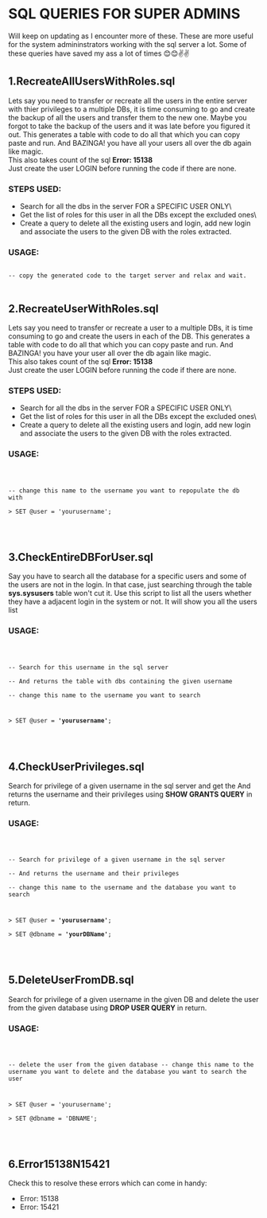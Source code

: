 # SQL QUERIES FOR SUPER ADMINS

Will keep on updating as I encounter more of these. 
These are more useful for the system admininstrators working with the sql server a lot.
Some of these queries have saved my ass a lot of times 😊😊✌✌

## 1.RecreateAllUsersWithRoles.sql

Lets say you need to transfer or recreate all the users in the entire server with thier privileges to a multiple DBs, it is time consuming to go and create the backup of all the users and transfer them to the new one. Maybe you forgot to take the backup of the users and it was late before you figured it out. This generates a table with code to do all that which you can copy paste and run. And BAZINGA! you have all your users all over the db again like magic.\
This also takes count of the sql **Error: 15138**\
Just create the user LOGIN before running the code if there are none.


### STEPS USED:

- Search for all the dbs in the server FOR a SPECIFIC USER ONLY\
- Get the list of roles for this user in all the DBs except the excluded ones\
- Create a query to delete all the existing users and login, add new login and associate the users to the given DB with the roles extracted.

### USAGE:

<code>
-- copy the generated code to the target server and relax and wait.
</code>
&nbsp;

## 2.RecreateUserWithRoles.sql

Lets say you need to transfer or recreate a user to a multiple DBs, it is time consuming to go and create the users in each of the DB. This generates a table with code to do all that which you can copy paste and run. And BAZINGA! you have your user all over the db again like magic.\
This also takes count of the sql **Error: 15138**\
Just create the user LOGIN before running the code if there are none.


### STEPS USED:

- Search for all the dbs in the server FOR a SPECIFIC USER ONLY\
- Get the list of roles for this user in all the DBs except the excluded ones\
- Create a query to delete all the existing users and login, add new login and associate the users to the given DB with the roles extracted.

### USAGE:

<code>

-- change this name to the username you want to repopulate the db with\
\>  SET @user = 'yourusername';

</code>
&nbsp;

## 3.CheckEntireDBForUser.sql

Say you have to search all the database for a specific users and some of the users are not in the login. In that case, just searching through the table **sys.sysusers** table won't cut it. Use this script to list all the users whether they have a adjacent login in the system or not. It will show you all the users list

### USAGE:

<code>

-- Search for this username in the sql server\
-- And returns the table with dbs containing the given username\
-- change this name to the username you want to search

\>  SET @user = **'yourusername'**;

</code>
&nbsp;

## 4.CheckUserPrivileges.sql

Search for privilege of a given username in the sql server and get the And returns the username and their privileges using **SHOW GRANTS QUERY** in return.

### USAGE:

<code>

-- Search for privilege of a given username in the sql server\
-- And returns the username and their privileges\
-- change this name to the username and the database you want to search

\>  SET @user = **'yourusername'**;\
\>  SET @dbname = **'yourDBName'**;

</code>
&nbsp;

## 5.DeleteUserFromDB.sql

Search for privilege of a given username in the given DB and delete the user from the given database using **DROP USER QUERY** in return.

### USAGE:

<code>

-- delete the user from the given database
-- change this name to the username you want to delete and the database you want to search the user

\>  SET @user = 'yourusername';\
\>  SET @dbname = 'DBNAME';

</code>
&nbsp;

## 6.Error15138N15421

Check this  to resolve these errors which can come in handy:
- Error: 15138
- Error: 15421
